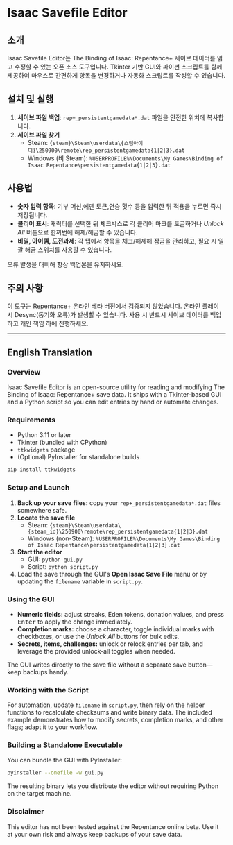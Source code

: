 # Isaac Savefile Editor

## 소개
Isaac Savefile Editor는 The Binding of Isaac: Repentance+ 세이브 데이터를 읽고 수정할 수 있는 오픈 소스 도구입니다. Tkinter 기반 GUI와 파이썬 스크립트를 함께 제공하여 마우스로 간편하게 항목을 변경하거나 자동화 스크립트를 작성할 수 있습니다.

## 설치 및 실행
1. **세이브 파일 백업**: `rep+_persistentgamedata*.dat` 파일을 안전한 위치에 복사합니다.
2. **세이브 파일 찾기**
   - Steam: `{steam}\Steam\userdata\{스팀아이디}\250900\remote\rep_persistentgamedata{1|2|3}.dat`
   - Windows (비 Steam): `%USERPROFILE%\Documents\My Games\Binding of Isaac Repentance\persistentgamedata{1|2|3}.dat`

## 사용법
- **숫자 입력 항목**: 기부 머신,에덴 토큰,연승 횟수 등을 입력한 뒤 <kbd>적용</kbd>을 누르면 즉시 저장됩니다.
- **클리어 표시**: 캐릭터를 선택한 뒤 체크박스로 각 클리어 마크를 토글하거나 *Unlock All* 버튼으로 한꺼번에 해제/해금할 수 있습니다.
- **비밀, 아이템, 도전과제**: 각 탭에서 항목을 체크/해제해 잠금을 관리하고, 필요 시 일괄 해금 스위치를 사용할 수 있습니다.

오류 발생을 대비해 항상 백업본을 유지하세요.

## 주의 사항
이 도구는 Repentance+ 온라인 베타 버전에서 검증되지 않았습니다. 온라인 플레이 시 Desync(동기화 오류)가 발생할 수 있습니다. 사용 시 반드시 세이브 데이터를 백업하고 개인 책임 하에 진행하세요.

---

## English Translation

### Overview
Isaac Savefile Editor is an open-source utility for reading and modifying The Binding of Isaac: Repentance+ save data. It ships with a Tkinter-based GUI and a Python script so you can edit entries by hand or automate changes.

### Requirements
- Python 3.11 or later
- Tkinter (bundled with CPython)
- `ttkwidgets` package
- (Optional) PyInstaller for standalone builds

```bash
pip install ttkwidgets
```

### Setup and Launch
1. **Back up your save files:** copy your `rep+_persistentgamedata*.dat` files somewhere safe.
2. **Locate the save file**
   - Steam: `{steam}\Steam\userdata\{steam_id}\250900\remote\rep_persistentgamedata{1|2|3}.dat`
   - Windows (non-Steam): `%USERPROFILE%\Documents\My Games\Binding of Isaac Repentance\persistentgamedata{1|2|3}.dat`
3. **Start the editor**
   - GUI: `python gui.py`
   - Script: `python script.py`
4. Load the save through the GUI's **Open Isaac Save File** menu or by updating the `filename` variable in `script.py`.

### Using the GUI
- **Numeric fields:** adjust streaks, Eden tokens, donation values, and press <kbd>Enter</kbd> to apply the change immediately.
- **Completion marks:** choose a character, toggle individual marks with checkboxes, or use the *Unlock All* buttons for bulk edits.
- **Secrets, items, challenges:** unlock or relock entries per tab, and leverage the provided unlock-all toggles when needed.

The GUI writes directly to the save file without a separate save button—keep backups handy.

### Working with the Script
For automation, update `filename` in `script.py`, then rely on the helper functions to recalculate checksums and write binary data. The included example demonstrates how to modify secrets, completion marks, and other flags; adapt it to your workflow.

### Building a Standalone Executable
You can bundle the GUI with PyInstaller:

```bash
pyinstaller --onefile -w gui.py
```

The resulting binary lets you distribute the editor without requiring Python on the target machine.

### Disclaimer
This editor has not been tested against the Repentance online beta. Use it at your own risk and always keep backups of your save data.
